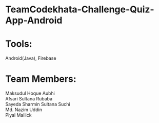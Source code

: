 # TeamCodekhata-Challenge-Quiz-App-Android

# Tools:
 Android(Java), Firebase
 
# Team Members: 
Maksudul Hoque Aubhi                        
Afsari Sultana Rubaba                        
Sayeda Sharmin Sultana Suchi          
Md. Nazim Uddin                                 
Piyal Mallick                                  
